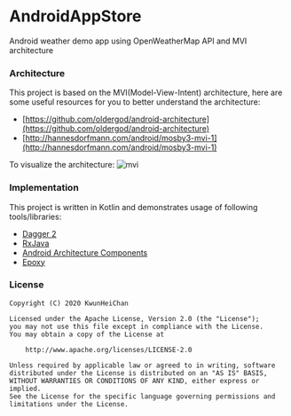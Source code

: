 # AndroidAppStore
Android weather demo app using OpenWeatherMap API and MVI architecture

### Architecture
This project is based on the MVI(Model-View-Intent) architecture, here are some useful resources for you to better understand the architecture:
* [https://github.com/oldergod/android-architecture](https://github.com/oldergod/android-architecture)
* [http://hannesdorfmann.com/android/mosby3-mvi-1](http://hannesdorfmann.com/android/mosby3-mvi-1)

To visualize the architecture:
![mvi](https://raw.githubusercontent.com/oldergod/android-architecture/todo-mvi-rxjava-kotlin/art/MVI_detail.png)

### Implementation
This project is written in Kotlin and demonstrates usage of following tools/libraries:
* [Dagger 2](https://github.com/google/dagger)
* [RxJava](https://github.com/ReactiveX/RxJava)
* [Android Architecture Components](https://developer.android.com/topic/libraries/architecture/)
* [Epoxy](https://github.com/airbnb/epoxy)

### License
    Copyright (C) 2020 KwunHeiChan

    Licensed under the Apache License, Version 2.0 (the "License");
    you may not use this file except in compliance with the License.
    You may obtain a copy of the License at

        http://www.apache.org/licenses/LICENSE-2.0

    Unless required by applicable law or agreed to in writing, software
    distributed under the License is distributed on an "AS IS" BASIS,
    WITHOUT WARRANTIES OR CONDITIONS OF ANY KIND, either express or implied.
    See the License for the specific language governing permissions and
    limitations under the License.
